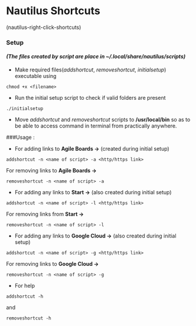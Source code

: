 # Nautilus Shortcuts
(nautilus-right-click-shortcuts)

### Setup
#### _(The files created by script are place in ~/.local/share/nautilus/scripts)_
* Make required files(*addshortcut*, *removeshortcut*, *initialsetup*) executable using
```Shell
chmod +x <filename>
```

* Run the initial setup script to check if valid folders are present

```Shell
./initialsetup
```

* Move _addshortcut_ and _removeshortcut_ scripts to **/usr/local/bin** so as to be able to access command in terminal from practically anywhere.



###Usage :
* For adding links to **Agile Boards ->** (created during initial setup)
```Shell
addshortcut -n <name of script> -a <http/https link>
```

 For removing links to **Agile Boards ->**
```Shell
removeshortcut -n <name of script> -a
```
    
* For adding any links to **Start ->** (also created during initial setup)
```Shell
addshortcut -n <name of script> -l <http/https link>
```
 For removing links from **Start ->**
```Shell
removeshortcut -n <name of script> -l
```

* For adding any links to **Google Cloud ->** (also created during initial setup)
```Shell
addshortcut -n <name of script> -g <http/https link>
```
 For removing links to **Google Cloud ->**
```Shell
removeshortcut -n <name of script> -g
```
    
* For help
```Shell
addshortcut -h
```
 and
```Shell
removeshortcut -h
```
